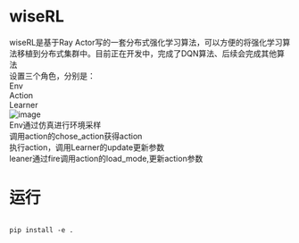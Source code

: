 # wiseRL
wiseRL是基于Ray Actor写的一套分布式强化学习算法，可以方便的将强化学习算法移植到分布式集群中。目前正在开发中，完成了DQN算法、后续会完成其他算法<br/>
设置三个角色，分别是：<br/>
Env<br/>
Action<br/>
Learner<br/>
![image](https://user-images.githubusercontent.com/120070404/224656698-3ca6f4dc-53c6-452d-9035-560da132a8e1.png)<br/>
Env通过仿真进行环境采样<br/>
调用action的chose_action获得action<br/>
执行action，调用Learner的update更新参数<br/>
leaner通过fire调用action的load_mode,更新action参数<br/>

# 运行
<pre><code>
pip install -e .
</code></pre>

